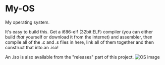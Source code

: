 # My-OS
My operating system.


It's easy to build this. Get a i686-elf (32bit ELF) compiler (you can either build *that* yourself or download it from the internet) and assembler, then compile all of the .c and .s files in here, link all of them together and then construct that into an .iso!

An .iso is also available from the "releases" part of this project.
![OS image](https://i.imgur.com/wtsy7xl.png)
